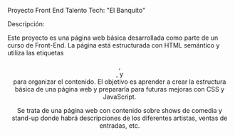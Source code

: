 Proyecto Front End Talento Tech: "El Banquito"

Descripción:

Este proyecto es una página web básica desarrollada como parte de un curso de Front-End. La página está estructurada con HTML semántico y utiliza las etiquetas <header>, <main>, y <footer> para organizar el contenido. El objetivo es aprender a crear la estructura básica de una página web y prepararla para futuras mejoras con CSS y JavaScript.

Se trata de una página web con contenido sobre shows de comedia y stand-up donde habrá descripciones de los diferentes artistas, ventas de entradas, etc.